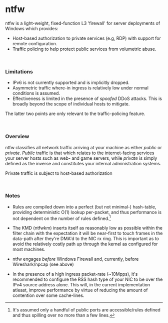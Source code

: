 # ntfw
ntfw is a light-weight, fixed-function L3 'firewall' for server deployments of Windows which provides:

- Host-based authorization to private services (e.g, RDP) with support for remote configuration.
- Traffic policing to help protect public services from volumetric abuse.

<br>

### Limitations

- IPv6 is not currently supported and is implicitly dropped.
- Asymmetric traffic where-in ingress is relatively low under normal conditions is assumed.
- Effectiveness is limited in the presence of *spoofed* DDoS attacks. This is broadly beyond the scope of individual hosts to mitigate.

The latter two points are only relevant to the traffic-policing feature.

<br>

### Overview

ntfw classifies all network traffic arriving at your machine as either *public* or *private*. *Public* traffic is that which relates
to the internet-facing services your server hosts such as web- and game servers, while *private* is simply defined as the inverse and
constitutes your internal administration systems.

Private traffic is subject to host-based authorization 

<br>

### Notes

- Rules are compiled down into a perfect (but not minimal-) hash-table, providing deterministic O(1) lookup per-packet, and thus performance
  is not dependent on the number of rules defined.[^1]

- The KMD (ntfwkm) inserts itself as reasonably low as possible within the filter chain with the expectation it will be near-first to touch
  frames in the data-path after they're DMA'd to the NIC rx ring. This is important as to avoid the relatively costly path up through the kernel as
  configured for most machines.

- ntfw engages *before* Windows Firewall and, currently, before Wireshark/npcap (see above)
  
- In the presence of a high ingress packet-rate (~10Mpps), it's recommended to configure the RSS hash type of your NIC to be over the IPv4 source address
  alone. This will, in the current implementation atleast, improve performance by virtue of reducing the amount of contention over some cache-lines.


[^1]: It's assumed only a handful of public ports are accessible/rules defined and thus spilling over no more than a few lines.
